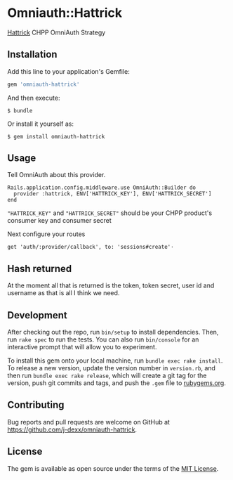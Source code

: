 # Omniauth::Hattrick

[Hattrick](https://www.hattrick.org) CHPP OmniAuth Strategy

## Installation

Add this line to your application's Gemfile:

```ruby
gem 'omniauth-hattrick'
```

And then execute:

    $ bundle

Or install it yourself as:

    $ gem install omniauth-hattrick

## Usage

Tell OmniAuth about this provider.

    Rails.application.config.middleware.use OmniAuth::Builder do
      provider :hattrick, ENV['HATTRICK_KEY'], ENV['HATTRICK_SECRET']
    end

`"HATTRICK_KEY"` and `"HATTRICK_SECRET"` should be your CHPP product's consumer key and consumer secret

Next configure your routes

    get 'auth/:provider/callback', to: 'sessions#create'·

## Hash returned

At the moment all that is returned is the token, token secret, user id and username as that is all I think we need.

## Development

After checking out the repo, run `bin/setup` to install dependencies. Then, run `rake spec` to run the tests. You can also run `bin/console` for an interactive prompt that will allow you to experiment.

To install this gem onto your local machine, run `bundle exec rake install`. To release a new version, update the version number in `version.rb`, and then run `bundle exec rake release`, which will create a git tag for the version, push git commits and tags, and push the `.gem` file to [rubygems.org](https://rubygems.org).

## Contributing

Bug reports and pull requests are welcome on GitHub at https://github.com/j-dexx/omniauth-hattrick.


## License

The gem is available as open source under the terms of the [MIT License](http://opensource.org/licenses/MIT).

